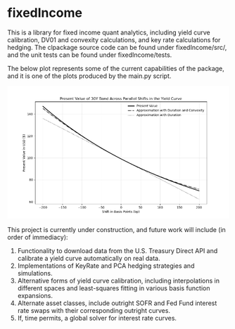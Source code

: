 # fixedIncome
This is a library for fixed income quant analytics, including yield curve calibration, DV01 and convexity calculations, and key rate calculations for hedging. The clpackage source code can be found under fixedIncome/src/, and the unit tests can be found under fixedIncome/tests. 

The below plot represents some of the current capabilities of the package, and it is one of the plots produced by the main.py script. 

![Thirty Year Bond PV](https://github.com/aflapan/fixedIncome/blob/master/docs/images/thrity_year_pv.png)


This project is currently under construction, and future work will include (in order of immediacy):

1. Functionality to download data from the U.S. Treasury Direct API and calibrate a yield curve automatically on real data.
2. Implementations of KeyRate and PCA hedging strategies and simulations. 
3. Alternative forms of yield curve calibration, including interpolations in different spaces and least-squares fitting in various basis function expansions.
4. Alternate asset classes, include outright SOFR and Fed Fund interest rate swaps with their corresponding outright curves. 
5. If, time permits, a global solver for interest rate curves.
